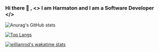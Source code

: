 ### Hi there 👋 , <> I am Harmaton and I am a Software Developer </> 


![Anurag's GitHub stats](https://github-readme-stats.vercel.app/api?username=Harmaton&show_icons=true&theme=dracula)


[![Top Langs](https://github-readme-stats.vercel.app/api/top-langs/?username=Harmaton&layout=compact)](https://github.com/anuraghazra/github-readme-stats)


[![willianrod's wakatime stats](https://github-readme-stats.vercel.app/api/wakatime?username=willianrod)](https://github.com/anuraghazra/github-readme-stats)





